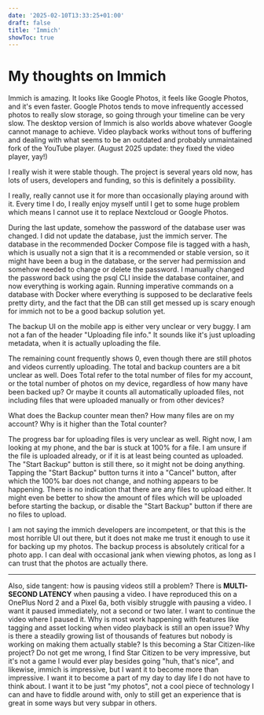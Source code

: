```yaml
---
date: '2025-02-10T13:33:25+01:00'
draft: false
title: 'Immich'
showToc: true
---
```


# My thoughts on Immich


Immich is amazing. It looks like Google Photos, it feels like Google Photos, and
it's even faster. Google Photos tends to move infrequently accessed photos to really slow
storage, so going through your timeline can be very slow. 
The desktop version of Immich is also worlds above whatever Google cannot manage
to achieve. Video playback works without tons of buffering and dealing with what
seems to be an outdated and probably unmaintained fork of the YouTube player. 
(August 2025 update: they fixed the video player, yay!)

I really wish it were stable though. The project is several years old now, has
lots of users, developers and funding, so this is definitely a possibility.

I really, really cannot use it for more than occasionally playing around with it.
Every time I do, I really enjoy myself until I get to some huge problem which
means I cannot use it to replace Nextcloud or Google Photos.

During the last update, somehow the password of the database user was changed. I
did not update the database, just the immich server. 
The database in the recommended Docker Compose file is tagged with a hash, which
is usually not a sign that it is a recommended or stable version, so it might
have been a bug in the database, or the server had permission and somehow needed
to change or delete the password. I manually changed the password back using the
psql CLI inside the database container, and now everything is working again. 
Running imperative commands on a database with Docker where everything is supposed
to be declarative feels pretty dirty, and the fact that the DB can still get
messed up is scary enough for immich not to be a good backup solution yet.

The backup UI on the mobile app is either very unclear or very buggy. 
I am not a fan of the header "Uploading file info." It sounds like it's just
uploading metadata, when it is actually uploading the file.

The remaining count frequently shows 0, even though there are still photos and
videos currently uploading. The total and backup counters are a bit unclear as
well. Does Total refer to the total number of files for my account, or the total
number of photos on my device, regardless of how many have been backed up?
Or maybe it counts all automatically uploaded files, not including files that
were uploaded manually or from other devices?

What does the Backup counter mean then? How many files are on my account? Why is
it higher than the Total counter?

The progress bar for uploading files is very unclear as well. Right now, I am
looking at my phone, and the bar is stuck at 100% for a file. I am unsure if the
file is uploaded already, or if it is at least being counted as uploaded. The
"Start Backup" button is still there, so it might not be doing anything. Tapping
the "Start Backup" button turns it into a "Cancel" button, after which the 100%
bar does not change, and nothing appears to be happening. There is no indication
that there are any files to upload either. It might even be better to show
the amount of files which will be uploaded before starting the backup, or
disable the "Start Backup" button if there are no files to upload.

I am not saying the immich developers are incompetent, or that this is the most
horrible UI out there, but it does not make me trust it enough to use it for
backing up my photos. The backup process is absolutely critical for a photo app.
I can deal with occasional jank when viewing photos, as long as I can trust that
the photos are actually there. 

---

Also, side tangent: how is pausing videos still a problem? There is **MULTI-SECOND LATENCY**
when pausing a video. I have reproduced this on a OnePlus Nord 2 and a Pixel 6a,
both visibly struggle with pausing a video. I want it paused immediately, not a
second or two later. I want to continue the video where I paused it. 
Why is most work happening with features like tagging and asset locking when
video playback is still an open issue? Why is there a steadily growing list of
thousands of features but nobody is working on making them actually stable?
Is this becoming a Star Citizen-like project? Do not get me wrong, I find Star
Citizen to be very impressive, but it's not a game I would ever play besides
going "huh, that's nice", and likewise, immich is impressive, but I want it to
become more than impressive. I want it to become a part of my day to day life I
do not have to think about. I want it to be just "my photos", not a cool piece
of technology I can and have to fiddle around with, only to still get an
experience that is great in some ways but very subpar in others. 


